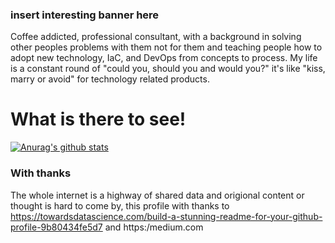 ### insert interesting banner here

Coffee addicted, professional consultant, with a background in solving other peoples problems with them not for them and teaching people how to adopt new technology, IaC, and DevOps from concepts to process. My life is a constant round of "could you, should you and would you?" it's like "kiss, marry or avoid" for technology related products.  

# What is there to see! 

[![Anurag's github stats](https://github-readme-stats.vercel.app/api?username=abuxton&show_icons=true)](https://github.com/anuraghazra/github-readme-stats)

### With thanks 
The whole internet is a highway of shared data and origional content or thought is hard to come by, this profile with thanks to https://towardsdatascience.com/build-a-stunning-readme-for-your-github-profile-9b80434fe5d7 and https:/medium.com 

